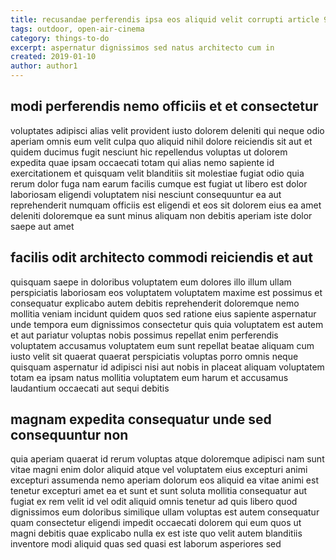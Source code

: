 ```yaml
---
title: recusandae perferendis ipsa eos aliquid velit corrupti article 920
tags: outdoor, open-air-cinema
category: things-to-do
excerpt: aspernatur dignissimos sed natus architecto cum in
created: 2019-01-10
author: author1
---
```


## modi perferendis nemo officiis et et consectetur

voluptates adipisci alias velit provident iusto dolorem deleniti qui neque odio aperiam omnis eum velit culpa quo aliquid nihil dolore reiciendis sit aut et quidem ducimus fugit nesciunt hic repellendus voluptas ut dolorem expedita quae ipsam occaecati totam qui alias nemo sapiente id exercitationem et quisquam velit blanditiis sit molestiae fugiat odio quia rerum dolor fuga nam earum facilis cumque est fugiat ut libero est dolor laboriosam eligendi voluptatem nisi nesciunt consequuntur ea aut reprehenderit numquam officiis est eligendi et eos sit dolorem eius ea amet deleniti doloremque ea sunt minus aliquam non debitis aperiam iste dolor saepe aut amet

## facilis odit architecto commodi reiciendis et aut

quisquam saepe in doloribus voluptatem eum dolores illo illum ullam perspiciatis laboriosam eos voluptatem voluptatem maxime est possimus et consequatur explicabo autem debitis reprehenderit doloremque nemo mollitia veniam incidunt quidem quos sed ratione eius sapiente aspernatur unde tempora eum dignissimos consectetur quis quia voluptatem est autem et aut pariatur voluptas nobis possimus repellat enim perferendis voluptatem accusamus voluptatem eum sunt repellat beatae aliquam cum iusto velit sit quaerat quaerat perspiciatis voluptas porro omnis neque quisquam aspernatur id adipisci nisi aut nobis in placeat aliquam voluptatem totam ea ipsam natus mollitia voluptatem eum harum et accusamus laudantium occaecati aut sequi debitis

## magnam expedita consequatur unde sed consequuntur non

quia aperiam quaerat id rerum voluptas atque doloremque adipisci nam sunt vitae magni enim dolor aliquid atque vel voluptatem eius excepturi animi excepturi assumenda nemo aperiam dolorum eos aliquid ea vitae animi est tenetur excepturi amet ea et sunt et sunt soluta mollitia consequatur aut fugiat ex rem velit id vel odit aliquid omnis tenetur ad quis libero quod dignissimos eum doloribus similique ullam voluptas est autem consequatur quam consectetur eligendi impedit occaecati dolorem qui eum quos ut magni debitis quae explicabo nulla ex est iste quo velit autem blanditiis inventore modi aliquid quas sed quasi est laborum asperiores sed
